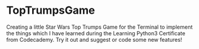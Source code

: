 # TopTrumpsGame
Creating a little Star Wars Top Trumps Game for the Terminal to implement the things which I have learned during the Learning Python3 Certificate from Codecademy. 
Try it out and suggest or code some new features!
